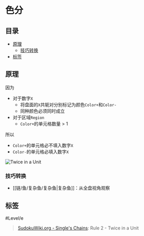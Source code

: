 # 色分

<!-- START doctoc generated TOC please keep comment here to allow auto update -->
<!-- DON'T EDIT THIS SECTION, INSTEAD RE-RUN doctoc TO UPDATE -->
## 目录

- [原理](#%E5%8E%9F%E7%90%86)
  - [技巧转换](#%E6%8A%80%E5%B7%A7%E8%BD%AC%E6%8D%A2)
- [标签](#%E6%A0%87%E7%AD%BE)

<!-- END doctoc generated TOC please keep comment here to allow auto update -->

## 原理

因为
- 对于数字`X`
	- 将盘面的`X`共轭对分别标记为颜色`Color+`和`Color-`
	- 同种颜色必须同时成立
- 对于区域`Region`
	-  `Color+`的单元格数量 > 1

所以
- `Color+`的单元格必不填入数字`X`
- `Color-`的单元格必填入数字`X`

![Twice in a Unit](https://www.sudokuwiki.org/PuzImages/SC_Rule2.png)

###  技巧转换

- [[链/鱼/复杂鱼/复杂鱼|复杂鱼]]：从全盘视角观察

## 标签

#Level/e

> [SudokuWiki.org - Single's Chains](https://www.sudokuwiki.org/Singles_Chains): Rule 2 - Twice in a Unit
